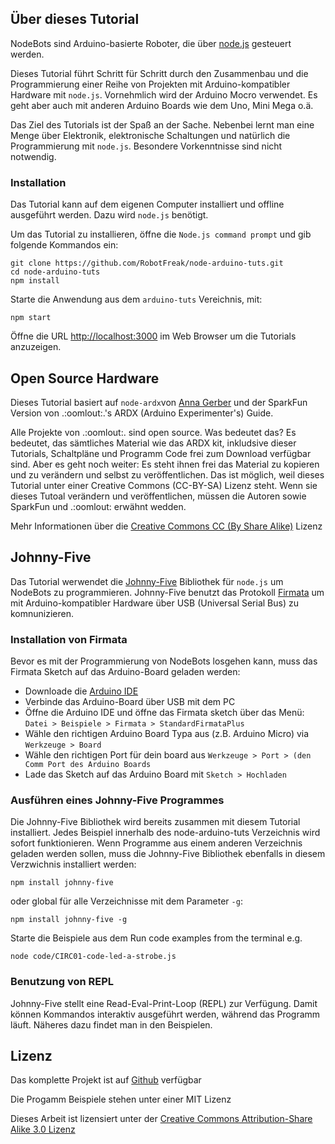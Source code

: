 ## Über dieses Tutorial

NodeBots sind Arduino-basierte Roboter, die über [node.js](http://nodejs.org/) gesteuert werden. 

Dieses Tutorial führt Schritt für Schritt durch den Zusammenbau und die Programmierung einer Reihe von Projekten mit Arduino-kompatibler Hardware mit `node.js`. Vornehmlich wird der Arduino Mocro verwendet. Es geht aber auch mit anderen Arduino Boards wie dem Uno, Mini Mega o.ä. 

Das Ziel des Tutorials ist der Spaß an der Sache. Nebenbei lernt man eine Menge über Elektronik, elektronische Schaltungen und natürlich die Programmierung mit `node.js`. Besondere Vorkenntnisse sind nicht notwendig.
 
### Installation

Das Tutorial kann auf dem eigenen Computer installiert und offline ausgeführt werden. Dazu wird `node.js` benötigt.

Um das Tutorial zu installieren, öffne die `Node.js command prompt` und gib folgende Kommandos ein:

```shell
git clone https://github.com/RobotFreak/node-arduino-tuts.git
cd node-arduino-tuts
npm install
```

Starte die Anwendung aus dem `arduino-tuts` Vereichnis, mit:

```shell
npm start
```

Öffne die URL [http://localhost:3000](http://localhost:3000) im Web Browser um die Tutorials anzuzeigen.

## Open Source Hardware

Dieses Tutorial basiert auf `node-ardx`von [Anna Gerber](https://github.com/AnnaGerber) und der SparkFun Version von .:oomlout:.'s ARDX (Arduino Experimenter's) Guide.

Alle Projekte von .:oomlout:. sind open source. Was bedeutet das? Es bedeutet, das sämtliches Material wie das ARDX kit, inkludsive dieser Tutorials, Schaltpläne und Programm Code frei zum Download verfügbar sind. Aber es geht noch weiter: Es steht ihnen frei das Material zu kopieren und zu verändern und selbst zu veröffentlichen. Das ist möglich, weil dieses Tutorial unter einer Creative Commons (CC-BY-SA) Lizenz steht. Wenn sie dieses Tutoal verändern und veröffentlichen, müssen die Autoren sowie SparkFun und .:oomlout: erwähnt wedden.

Mehr Informationen über die [Creative Commons CC (By Share Alike)](http://creativecommons.org/licenses/by-sa/3.0/) Lizenz 

## Johnny-Five

Das Tutorial werwendet die [Johnny-Five](https://npmjs.org/package/johnny-five) Bibliothek für `node.js` um NodeBots zu programmieren. Johnny-Five benutzt das Protokoll  [Firmata](http://firmata.org/wiki/Main_Page) um mit Arduino-kompatibler Hardware über USB (Universal Serial Bus) zu komnunizieren.

### Installation von Firmata

Bevor es mit der Programmierung von NodeBots losgehen kann, muss das Firmata Sketch auf das Arduino-Board geladen werden:

* Downloade die [Arduino IDE](http://arduino.cc/en/main/software)
* Verbinde das Arduino-Board über USB mit dem PC
* Öffne die Arduino IDE und öffne das Firmata sketch über das Menü: `Datei > Beispiele > Firmata > StandardFirmataPlus`
* Wähle den richtigen Arduino Board Typa aus (z.B. Arduino Micro) via `Werkzeuge > Board`
* Wähle den richtigen Port für dein board aus `Werkzeuge > Port > (den Comm Port des Arduino Boards`
* Lade das Sketch auf das Arduino Board mit `Sketch > Hochladen`

### Ausführen eines Johnny-Five Programmes

Die Johnny-Five Bibliothek wird bereits zusammen mit diesem Tutorial installiert. Jedes Beispiel innerhalb des node-arduino-tuts Verzeichnis wird sofort funktionieren.
Wenn Programme aus einem anderen Verzeichnis geladen werden sollen, muss die Johnny-Five Bibliothek ebenfalls in diesem Verzwichnis installiert werden:

```shell
npm install johnny-five
```
oder global für alle Verzeichnisse mit dem Parameter `-g`:

```shell
npm install johnny-five -g
```

Starte die Beispiele aus dem Run code examples from the terminal e.g.

```shell
node code/CIRC01-code-led-a-strobe.js
```

### Benutzung von REPL

Johnny-Five stellt eine Read-Eval-Print-Loop (REPL) zur Verfügung. Damit können Kommandos interaktiv ausgeführt werden, während das Programm läuft. Näheres dazu findet man in den Beispielen.

## Lizenz

Das komplette Projekt ist auf [Github](https://github.com/RobotFreak/node-arduino-tuts) verfügbar  

Die Progamm Beispiele stehen unter einer MIT Lizenz

Dieses Arbeit ist lizensiert unter der [Creative Commons Attribution-Share Alike 3.0 Lizenz](http://creativecommons.org/licenses/by-sa/3.0/)
